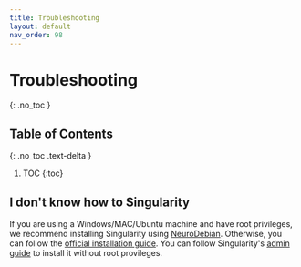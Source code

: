 ```yaml
---
title: Troubleshooting
layout: default
nav_order: 98
---
```


# Troubleshooting
{: .no_toc }

## Table of Contents
{: .no_toc .text-delta }

1. TOC
{:toc}

## I don't know how to Singularity

If you are using a Windows/MAC/Ubuntu machine and have root privileges, we recommend installing Singularity using [NeuroDebian](https://neuro.debian.net/install_pkg.html?p=singularity-container). Otherwise, you can follow the [official installation guide](https://sylabs.io/guides/3.0/user-guide/installation.html). You can follow Singularity's [admin guide](https://docs.sylabs.io/guides/latest/admin-guide/installation.html) to install it without root provileges. 